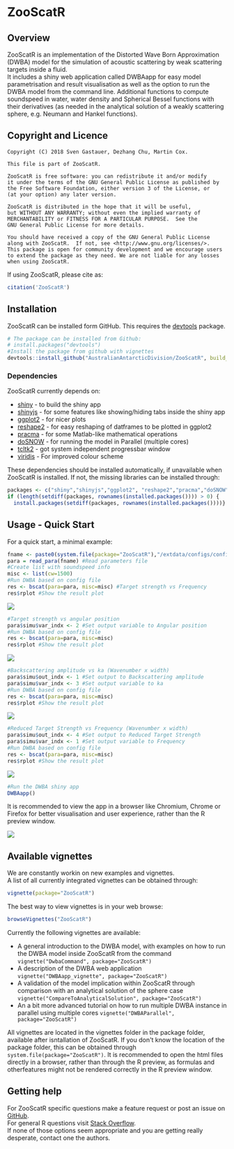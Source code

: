 # ZooScatR 

## Overview
ZooScatR is an implementation of the Distorted Wave Born Approximation (DWBA) model for the simulation of acoustic scattering by weak scattering targets inside a fluid.  
It includes a shiny web application called DWBAapp for easy model parametrisation and result visualisation as well as the option to run the DWBA model from the command line. Additional functions to compute soundspeed in water, water density and Spherical Bessel functions with their derivatives (as needed in the analytical solution of a weakly scattering sphere, e.g. Neumann and Hankel functions).    

## Copyright and Licence  


    Copyright (C) 2018 Sven Gastauer, Dezhang Chu, Martin Cox.
    
    This file is part of ZooScatR.
    
    ZooScatR is free software: you can redistribute it and/or modify
    it under the terms of the GNU General Public License as published by
    the Free Software Foundation, either version 3 of the License, or
    (at your option) any later version.
    
    ZooScatR is distributed in the hope that it will be useful,
    but WITHOUT ANY WARRANTY; without even the implied warranty of
    MERCHANTABILITY or FITNESS FOR A PARTICULAR PURPOSE.  See the
    GNU General Public License for more details.
    
    You should have received a copy of the GNU General Public License
    along with ZooScatR.  If not, see <http://www.gnu.org/licenses/>.
    This package is open for community development and we encourage users to extend the package as they need. We are not liable for any losses when using ZooScatR.
  

If using ZooScatR, please cite as:  

``` r
citation('ZooScatR')
```

## Installation  

ZooScatR can be installed form GitHub. This requires the [devtools](https://cran.r-project.org/web/packages/devtools/index.html) package.

``` r
# The package can be installed from Github:
# install.packages("devtools")
#Install the package from github with vignettes
devtools::install_github("AustralianAntarcticDivision/ZooScatR", build_vignettes = TRUE, force_deps=TRUE)
```
### Dependencies  

ZooScatR currently depends on: 
  
* [shiny](https://shiny.rstudio.com/) - to build the shiny app
* [shinyjs](https://cran.r-project.org/web/packages/shinyjs/index.html) - for some features like showing/hiding tabs inside the shiny app
* [ggplot2](https://cran.r-project.org/web/packages/ggplot2/index.html) - for nicer plots
* [reshape2](https://cran.r-project.org/web/packages/reshape2/index.html) - for easy reshaping of datframes to be plotted in ggplot2
* [pracma](https://cran.r-project.org/web/packages/pracma/index.html) - for some Matlab-like mathematical operations
* [doSNOW](https://cran.r-project.org/web/packages/doSNOW/index.html) - for running the model in Parallel (multiple cores)
* [tcltk2](https://cran.r-project.org/web/packages/tcltk2/index.html) - got system independent progressbar window
* [viridis](https://cran.r-project.org/web/packages/viridis/index.html) - For improved colour scheme  
  
These dependencies should be installed automatically, if unavailable when ZooScatR is installed. If not, the missing libraries can be installed through:  

``` r
packages <- c("shiny","shinyjs","ggplot2", "reshape2","pracma","doSNOW","tcltk2","viridis")
if (length(setdiff(packages, rownames(installed.packages()))) > 0) {
  install.packages(setdiff(packages, rownames(installed.packages())))}
```

## Usage - Quick Start  
  
For a quick start, a minimal example:  

``` r
fname <- paste0(system.file(package="ZooScatR"),"/extdata/configs/config_0.dat") #Loacation of the parameters file
para = read_para(fname) #Read parameters file
#Create list with soundspeed info
misc <- list(cw=1500)
#Run DWBA based on config file
res <- bscat(para=para, misc=misc) #Target strength vs Frequency
res$rplot #Show the result plot
```  

![](man/figures/Figure-1.png)<!-- -->

``` r
#Target strength vs angular position
para$simu$var_indx <- 2 #Set output variable to Angular position
#Run DWBA based on config file
res <- bscat(para=para, misc=misc)
res$rplot #Show the result plot
```  

![](man/figures/Figure-2.png)<!-- -->

``` r
#Backscattering amplitude vs ka (Wavenumber x width)
para$simu$out_indx <- 1 #Set output to Backscattering amplitude
para$simu$var_indx <- 3 #Set output variable to ka
#Run DWBA based on config file
res <- bscat(para=para, misc=misc)
res$rplot #Show the result plot
```  

![](man/figures/Figure-3.png)<!-- -->

``` r
#Reduced Target Strength vs Frequency (Wavenumber x width)
para$simu$out_indx <- 4 #Set output to Reduced Target Strength
para$simu$var_indx <- 1 #Set output variable to Frequency
#Run DWBA based on config file
res <- bscat(para=para, misc=misc)
res$rplot #Show the result plot
```  

![](man/figures/Figure-4.png)<!-- -->

``` r
#Run the DWBA shiny app
DWBAapp()
```  
It is recommended to view the app in a browser like Chromium, Chrome or Firefox for better visualisation and user experience, rather than the R preview window.  

![](man/figures/Figure-5.png)<!-- -->

## Available vignettes  

We are constantly workin on new examples and vignettes.  
A list of all currently integrated vignettes can be obtained through:

``` r 
vignette(package="ZooScatR")
```  
The best way to view vignettes is in your web browse:  
``` r
browseVignettes("ZooScatR")
```

Currently the following vignettes are available:  

* A general introduction to the DWBA model, with examples on how to run the DWBA model inside ZooScatR from the command ``` vignette("DwbaCommand", package="ZooScatR") ```  
* A description of the DWBA web application ``` vignette("DWBAapp_vignette", package="ZooScatR") ```  
* A validation of the model implication within ZooScatR through comparison with an analytical solution of the sphere case ``` vignette("CompareToAnalyticalSolution", package="ZooScatR") ```
* An a bit more advanced tutorial on how to run multiple DWBA instance in parallel using multiple cores ``` vignette("DWBAParallel", package="ZooScatR") ```  

All vignettes are located in the vignettes folder in the package folder, available after isntallation of ZooScatR. If you don't know the location of the package folder, this can be obtained through ``` system.file(package="ZooScatR") ```. It is recommended to open the html files directly in a browser, rather than through the R preview, as formulas and otherfeatures might not be rendered correctly in the R preview window.  

## Getting help  
For ZooScatR specific questions make a feature request or post an issue on [GitHub](https://github.com/AustralianAntarcticDivision/ZooScatR).    
For general R questions visit [Stack Overflow](https://stackoverflow.com/questions/tagged/r).  
If none of those options seem appropriate and you are getting really desperate, contact one the authors.  
